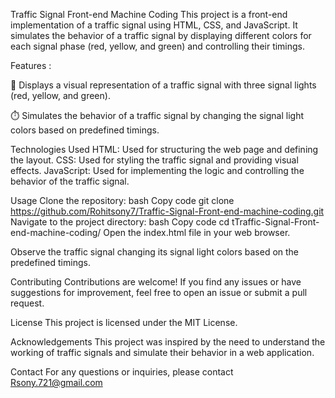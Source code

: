 Traffic Signal Front-end Machine Coding
This project is a front-end implementation of a traffic signal using HTML, CSS, and JavaScript. It simulates the behavior of a traffic signal by displaying different colors for each signal phase (red, yellow, and green) and controlling their timings.

Features : 

🚦 Displays a visual representation of a traffic signal with three signal lights (red, yellow, and green).

⏱️ Simulates the behavior of a traffic signal by changing the signal light colors based on predefined timings.

Technologies Used
HTML: Used for structuring the web page and defining the layout.
CSS: Used for styling the traffic signal and providing visual effects.
JavaScript: Used for implementing the logic and controlling the behavior of the traffic signal.

Usage
Clone the repository:
bash
Copy code
git clone https://github.com/Rohitsony7/Traffic-Signal-Front-end-machine-coding.git
Navigate to the project directory:
bash
Copy code
cd tTraffic-Signal-Front-end-machine-coding/
Open the index.html file in your web browser.

Observe the traffic signal changing its signal light colors based on the predefined timings.


Contributing
Contributions are welcome! If you find any issues or have suggestions for improvement, feel free to open an issue or submit a pull request.

License
This project is licensed under the MIT License.

Acknowledgements
This project was inspired by the need to understand the working of traffic signals and simulate their behavior in a web application.

Contact
For any questions or inquiries, please contact Rsony.721@gmail.com







